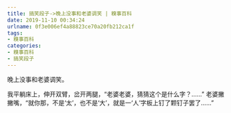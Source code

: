 ```yaml
---
title: 搞笑段子->晚上没事和老婆调笑 | 糗事百科
date: 2019-11-10 00:34:24
urlname: 0f3e006ef4a88823ce70a20fb212ca1f
tags: 
- 糗事百科
categories:
- 糗事百科
- 搞笑段子
---
```

晚上没事和老婆调笑。

我平躺床上，伸开双臂，岔开两腿，“老婆老婆，猜猜这个是什么字？……” 老婆撇撇嘴，“就你那，不是‘太’，也不是‘大’，就是一‘人’字板上钉了颗钉子罢了……”


